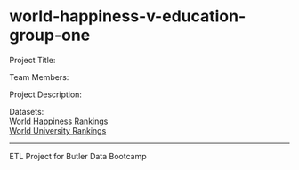 # world-happiness-v-education-group-one

Project Title:

Team Members:

Project Description:

Datasets: <br>
[World Happiness Rankings](https://www.kaggle.com/unsdsn/world-happiness?select=2019.csv) <br>
[World University Rankings](https://www.kaggle.com/divyansh22/qs-world-university-rankings?select=2019-QS-World-University-Rankings.csv)

-----
ETL Project for Butler Data Bootcamp
